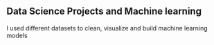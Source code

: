 ## Data Science Projects and Machine learning
I used different datasets to clean, visualize and build machine learning models





